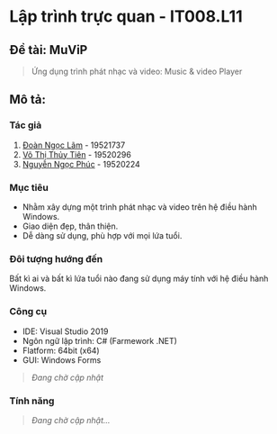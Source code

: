 # Lập trình trực quan - IT008.L11
## Đề tài: MuViP 
> Ứng dụng trình phát nhạc và video: Music & video Player
## Mô tả:
### Tác giả
1. [Đoàn Ngọc Lãm](https://github.com/lamngok1201) - 19521737
2. [Võ Thị Thủy Tiên](https://github.com/thuytien192) - 19520296
3. [Nguyễn Ngọc Phúc](https://github.com/nguynphucc) - 19520224
### Mục tiêu
- Nhằm xây dựng một trình phát nhạc và video trên hệ điều hành Windows.
- Giao diện đẹp, thân thiện.
- Dễ dàng sử dụng, phù hợp với mọi lứa tuổi.
### Đôi tượng hướng đến
Bất kì ai và bất kì lứa tuổi nào đang sử dụng máy tính với hệ điều hành Windows.
### Công cụ
- IDE: Visual Studio 2019
- Ngôn ngữ lập trình: C# (Farmework .NET)
- Flatform: 64bit (x64)
- GUI: Windows Forms
> *Đang chờ cập nhật*
### Tính năng 
> *Đang chờ cập nhật...*
